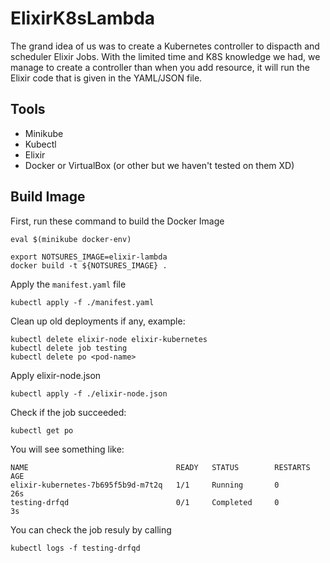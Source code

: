 # ElixirK8sLambda

The grand idea of us was to create a Kubernetes controller to dispacth and scheduler Elixir Jobs. With the limited time and K8S knowledge we had, we manage to create a controller than when you add resource, it will run the Elixir code that is given in the YAML/JSON file.

## Tools
- Minikube
- Kubectl
- Elixir
- Docker or VirtualBox (or other but we haven't tested on them XD)

## Build Image
First, run these command to build the Docker Image
```
eval $(minikube docker-env)

export NOTSURES_IMAGE=elixir-lambda
docker build -t ${NOTSURES_IMAGE} .
```

Apply the `manifest.yaml` file
```
kubectl apply -f ./manifest.yaml
```

Clean up old deployments if any, example:
```
kubectl delete elixir-node elixir-kubernetes
kubectl delete job testing
kubectl delete po <pod-name>
```

Apply elixir-node.json 
```
kubectl apply -f ./elixir-node.json
```

Check if the job succeeded:
```
kubectl get po
```

You will see something like:
```
NAME                                 READY   STATUS        RESTARTS   AGE
elixir-kubernetes-7b695f5b9d-m7t2q   1/1     Running       0          26s
testing-drfqd                        0/1     Completed     0          3s
```

You can check the job resuly by calling 
```
kubectl logs -f testing-drfqd  
```